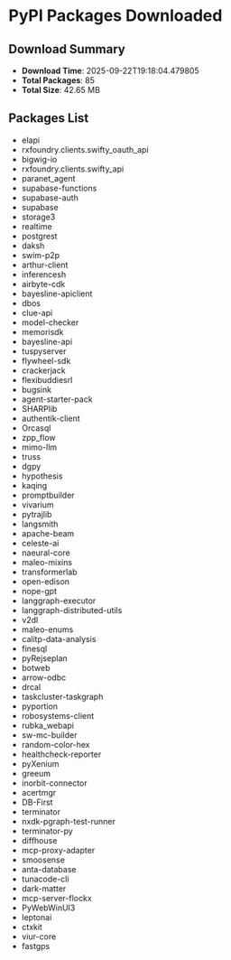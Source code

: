 # PyPI Packages Downloaded

## Download Summary
- **Download Time**: 2025-09-22T19:18:04.479805
- **Total Packages**: 85
- **Total Size**: 42.65 MB

## Packages List
- elapi
- rxfoundry.clients.swifty_oauth_api
- bigwig-io
- rxfoundry.clients.swifty_api
- paranet_agent
- supabase-functions
- supabase-auth
- supabase
- storage3
- realtime
- postgrest
- daksh
- swim-p2p
- arthur-client
- inferencesh
- airbyte-cdk
- bayesline-apiclient
- dbos
- clue-api
- model-checker
- memorisdk
- bayesline-api
- tuspyserver
- flywheel-sdk
- crackerjack
- flexibuddiesrl
- bugsink
- agent-starter-pack
- SHARPlib
- authentik-client
- Orcasql
- zpp_flow
- mimo-llm
- truss
- dgpy
- hypothesis
- kaqing
- promptbuilder
- vivarium
- pytrajlib
- langsmith
- apache-beam
- celeste-ai
- naeural-core
- maleo-mixins
- transformerlab
- open-edison
- nope-gpt
- langgraph-executor
- langgraph-distributed-utils
- v2dl
- maleo-enums
- calitp-data-analysis
- finesql
- pyRejseplan
- botweb
- arrow-odbc
- drcal
- taskcluster-taskgraph
- pyportion
- robosystems-client
- rubka_webapi
- sw-mc-builder
- random-color-hex
- healthcheck-reporter
- pyXenium
- greeum
- inorbit-connector
- acertmgr
- DB-First
- terminator
- nxdk-pgraph-test-runner
- terminator-py
- diffhouse
- mcp-proxy-adapter
- smoosense
- anta-database
- tunacode-cli
- dark-matter
- mcp-server-flockx
- PyWebWinUI3
- leptonai
- ctxkit
- viur-core
- fastgps
